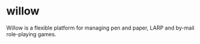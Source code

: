 willow
======

Willow is a flexible platform for managing pen and paper, LARP and by-mail role-playing games.
